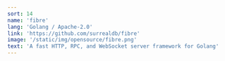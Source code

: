 ```yaml
---
sort: 14
name: 'fibre'
lang: 'Golang / Apache-2.0'
link: 'https://github.com/surrealdb/fibre'
image: '/static/img/opensource/fibre.png'
text: 'A fast HTTP, RPC, and WebSocket server framework for Golang'
---
```


